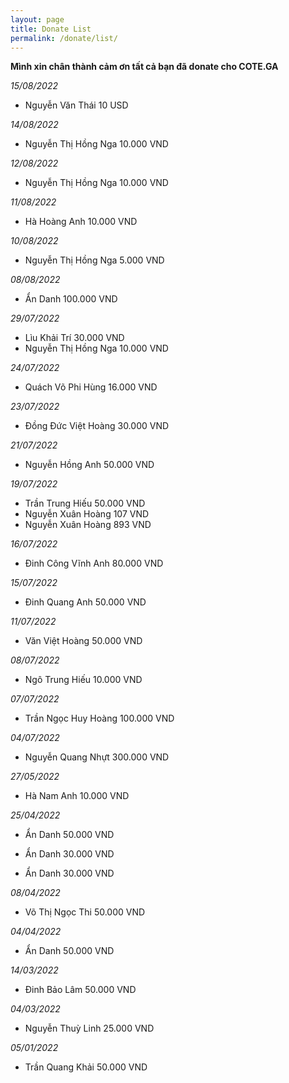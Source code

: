 ```yaml
---
layout: page
title: Donate List
permalink: /donate/list/
---
```


**Mình xin chân thành cảm ơn tất cả bạn đã donate cho COTE.GA**

*15/08/2022*

- Nguyễn Văn Thái 10 USD

*14/08/2022*

- Nguyễn Thị Hồng Nga 10.000 VND

*12/08/2022*

- Nguyễn Thị Hồng Nga 10.000 VND

*11/08/2022*

- Hà Hoàng Anh 10.000 VND

*10/08/2022*

- Nguyễn Thị Hồng Nga 5.000 VND

*08/08/2022*

- Ẩn Danh 100.000 VND

*29/07/2022*

- Lìu Khải Trí 30.000 VND
- Nguyễn Thị Hồng Nga 10.000 VND

*24/07/2022*

- Quách Võ Phi Hùng 16.000 VND

*23/07/2022*

- Đồng Đức Việt Hoàng 30.000 VND

*21/07/2022*

- Nguyễn Hồng Anh 50.000 VND

*19/07/2022*

- Trần Trung Hiếu 50.000 VND
- Nguyễn Xuân Hoàng 107 VND
- Nguyễn Xuân Hoàng 893 VND

*16/07/2022*

- Đinh Công Vĩnh Anh 80.000 VND

*15/07/2022*

- Đinh Quang Anh 50.000 VND

*11/07/2022*

- Văn Việt Hoàng 50.000 VND

*08/07/2022*

- Ngô Trung Hiếu 10.000 VND

*07/07/2022*

- Trần Ngọc Huy Hoàng 100.000 VND

*04/07/2022*

- Nguyễn Quang Nhựt 300.000 VND

*27/05/2022*

- Hà Nam Anh 10.000 VND

*25/04/2022*

- Ẩn Danh 50.000 VND

- Ẩn Danh 30.000 VND

- Ẩn Danh 30.000 VND

*08/04/2022*

- Võ Thị Ngọc Thi 50.000 VND

*04/04/2022*

- Ẩn Danh 50.000 VND

*14/03/2022*

- Đinh Bảo Lâm 50.000 VND

*04/03/2022*

- Nguyễn Thuỳ Linh 25.000 VND

*05/01/2022*

- Trần Quang Khải 50.000 VND
